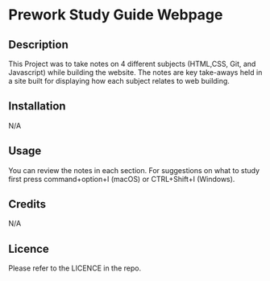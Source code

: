 # Prework Study Guide Webpage

## Description
 
This Project was to take notes on 4 different subjects (HTML,CSS, Git, and Javascript) while building the website. The notes are key take-aways held in a site built for displaying how each subject relates to web building.  

## Installation

N/A

## Usage

You can review the notes in each section. For suggestions on what to study first press command+option+I (macOS) or CTRL+Shift+I (Windows).

## Credits

N/A

## Licence

Please refer to the LICENCE in the repo.


